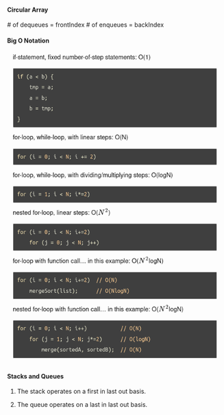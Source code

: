 #### Circular Array
\# of dequeues = frontIndex
\# of enqueues = backIndex

#### Big O Notation
![](1654038509.png)

#### Stacks and Queues
1. The stack operates on a first in last out basis.

2. The queue operates on a last in last out basis.